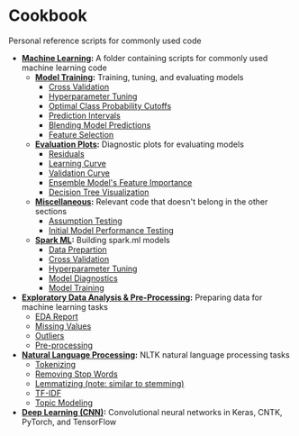 # Cookbook
Personal reference scripts for commonly used code

- **[Machine Learning](https://github.com/JeffMacaluso/Cookbook/tree/master/MachineLearning):** A folder containing scripts for commonly used machine learning code
    - **[Model Training](https://github.com/JeffMacaluso/Cookbook/blob/master/MachineLearning/ModelTraining.py):** Training, tuning, and evaluating models
        - [Cross Validation](https://github.com/JeffMacaluso/Cookbook/blob/master/MachineLearning/ModelTraining.py#L27)
        - [Hyperparameter Tuning](https://github.com/JeffMacaluso/Cookbook/blob/master/MachineLearning/ModelTraining.py#L39)
        - [Optimal Class Probability Cutoffs](https://github.com/JeffMacaluso/Cookbook/blob/master/MachineLearning/ModelTraining.py#L99)
        - [Prediction Intervals](https://github.com/JeffMacaluso/Cookbook/blob/master/MachineLearning/ModelTraining.py#L177)
        - [Blending Model Predictions](https://github.com/JeffMacaluso/Cookbook/blob/master/MachineLearning/ModelTraining.py#L269)
        - [Feature Selection](https://github.com/JeffMacaluso/Cookbook/blob/master/MachineLearning/ModelTraining.py#L395)
    - **[Evaluation Plots](https://github.com/JeffMacaluso/Cookbook/blob/master/MachineLearning/EvaluationPlots.py):** Diagnostic plots for evaluating models
        - [Residuals](https://github.com/JeffMacaluso/Cookbook/blob/master/MachineLearning/EvaluationPlots.py#L30)
        - [Learning Curve](https://github.com/JeffMacaluso/Cookbook/blob/master/MachineLearning/EvaluationPlots.py#L63)
        - [Validation Curve](https://github.com/JeffMacaluso/Cookbook/blob/master/MachineLearning/EvaluationPlots.py#L91)  
        - [Ensemble Model's Feature Importance](https://github.com/JeffMacaluso/Cookbook/blob/master/MachineLearning/EvaluationPlots.py#L124)
        - [Decision Tree Visualization](https://github.com/JeffMacaluso/Cookbook/blob/master/MachineLearning/EvaluationPlots.py#L142)
    - **[Miscellaneous](https://github.com/JeffMacaluso/Cookbook/blob/master/MachineLearning/Miscellaneous.py):** Relevant code that doesn't belong in the other sections
        - [Assumption Testing](https://github.com/JeffMacaluso/Cookbook/blob/master/MachineLearning/Miscellaneous.py#L27)
        - [Initial Model Performance Testing](https://github.com/JeffMacaluso/Cookbook/blob/master/MachineLearning/Miscellaneous.py#L245)
    - **[Spark ML](https://github.com/JeffMacaluso/Cookbook/blob/master/MachineLearning/SparkML.py):** Building spark.ml models
        - [Data Prepartion](https://github.com/JeffMacaluso/Cookbook/blob/master/MachineLearning/SparkML.py#L9)
        - [Cross Validation](https://github.com/JeffMacaluso/Cookbook/blob/master/MachineLearning/SparkML.py#L60)
        - [Hyperparameter Tuning](https://github.com/JeffMacaluso/Cookbook/blob/master/MachineLearning/SparkML.py#L171)
        - [Model Diagnostics](https://github.com/JeffMacaluso/Cookbook/blob/master/MachineLearning/SparkML.py#L236)
        - [Model Training](https://github.com/JeffMacaluso/Cookbook/blob/master/MachineLearning/SparkML.py#L259)
- **[Exploratory Data Analysis & Pre-Processing](https://github.com/JeffMacaluso/Cookbook/blob/master/EDA%26Preprocessing.py):** Preparing data for machine learning tasks
    - [EDA Report](https://github.com/JeffMacaluso/Cookbook/blob/master/EDA%26Preprocessing.py#L25)
    - [Missing Values](https://github.com/JeffMacaluso/Cookbook/blob/master/EDA%26Preprocessing.py#L34)
    - [Outliers](https://github.com/JeffMacaluso/Cookbook/blob/master/EDA&Preprocessing.py#L154)
    - [Pre-processing](https://github.com/JeffMacaluso/Cookbook/blob/master/EDA&Preprocessing.py#L498)
- **[Natural Language Processing](https://github.com/JeffMacaluso/Cookbook/blob/master/NLP.py):** NLTK natural language processing tasks
    - [Tokenizing](https://github.com/JeffMacaluso/Cookbook/blob/master/NLP.py#L13)
    - [Removing Stop Words](https://github.com/JeffMacaluso/Cookbook/blob/master/NLP.py#L17)
    - [Lemmatizing (note: similar to stemming)](https://github.com/JeffMacaluso/Cookbook/blob/master/NLP.py#L26)
    - [TF-IDF](https://github.com/JeffMacaluso/Cookbook/blob/master/NLP.py#L44)
    - [Topic Modeling](https://github.com/JeffMacaluso/Cookbook/blob/d3c00bfdb8daa9685babaf698292e450d72101f0/NLP.py#L60)
- **[Deep Learning (CNN)](https://nbviewer.jupyter.org/github/JeffMacaluso/Cookbook/blob/master/DeepLearning-CNN.ipynb):** Convolutional neural networks in Keras, CNTK, PyTorch, and TensorFlow
